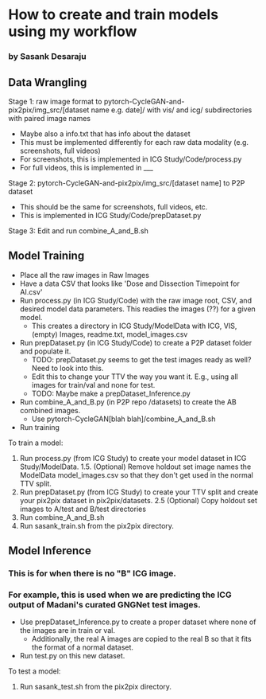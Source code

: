 # How to create and train models using my workflow

### by Sasank Desaraju

## Data Wrangling

Stage 1: raw image format to pytorch-CycleGAN-and-pix2pix/img_src/[dataset name e.g. date]/ with vis/ and icg/ subdirectories with paired image names
- Maybe also a info.txt that has info about the dataset
- This must be implemented differently for each raw data modality (e.g. screenshots, full videos)
- For screenshots, this is implemented in ICG Study/Code/process.py
- For full videos, this is implemented in ___

Stage 2: pytorch-CycleGAN-and-pix2pix/img_src/[dataset name] to P2P dataset
- This should be the same for screenshots, full videos, etc.
- This is implemented in ICG Study/Code/prepDataset.py

Stage 3: Edit and run combine_A_and_B.sh

## Model Training

* Place all the raw images in Raw Images
* Have a data CSV that looks like 'Dose and Dissection Timepoint for AI.csv'
* Run process.py (in ICG Study/Code) with the raw image root, CSV, and desired model data parameters. This readies the images (??) for a given model.
    * This creates a directory in ICG Study/ModelData with ICG, VIS, (empty) Images, readme.txt, model_images.csv
* Run prepDataset.py (in ICG Study/Code) to create a P2P dataset folder and populate it.
    * TODO: prepDataset.py seems to get the test images ready as well? Need to look into this.
    * Edit this to change your TTV the way you want it. E.g., using all images for train/val and none for test.
    * TODO: Maybe make a prepDataset_Inference.py
* Run combine_A_and_B.py (in P2P repo /datasets) to create the AB combined images.
    * Use pytorch-CycleGAN[blah blah]/combine_A_and_B.sh
* Run training

To train a model:
1. Run process.py (from ICG Study) to create your model dataset in ICG Study/ModelData.
1.5. (Optional) Remove holdout set image names the ModelData model_images.csv so that they don't get used in the normal TTV split.
2. Run prepDataset.py (from ICG Study) to create your TTV split and create your pix2pix dataset in pix2pix/datasets.
2.5 (Optional) Copy holdout set images to A/test and B/test directories
3. Run combine_A_and_B.sh
3. Run sasank_train.sh from the pix2pix directory.


## Model Inference

### This is for when there is no "B" ICG image.
### For example, this is used when we are predicting the ICG output of Madani's curated GNGNet test images.

* Use prepDataset_Inference.py to create a proper dataset where none of the images are in train or val.
    * Additionally, the real A images are copied to the real B so that it fits the format of a normal dataset.
* Run test.py on this new dataset.

To test a model:
1. Run sasank_test.sh from the pix2pix directory.
